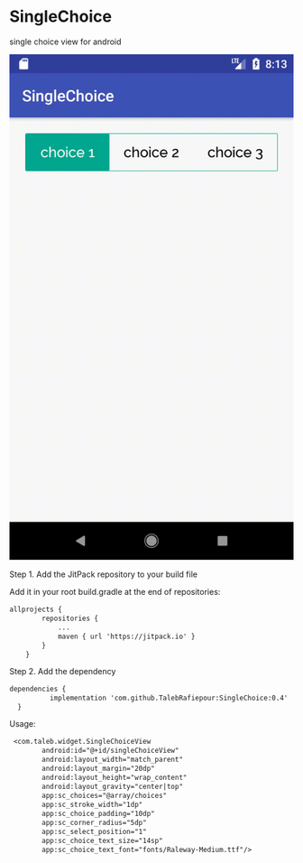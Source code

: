 # SingleChoice
single choice view for android

![alt text](https://github.com/TalebRafiepour/SingleChoice/blob/master/SingleChoiceGif.gif)




Step 1. Add the JitPack repository to your build file

Add it in your root build.gradle at the end of repositories:
```
allprojects {
		repositories {
			...
			maven { url 'https://jitpack.io' }
		}
	}
   ``` 
  Step 2. Add the dependency
  ```
  dependencies {
	        implementation 'com.github.TalebRafiepour:SingleChoice:0.4'
	}
```
Usage: 
```
 <com.taleb.widget.SingleChoiceView
        android:id="@+id/singleChoiceView"
        android:layout_width="match_parent"
        android:layout_margin="20dp"
        android:layout_height="wrap_content"
        android:layout_gravity="center|top"
        app:sc_choices="@array/choices"
        app:sc_stroke_width="1dp"
        app:sc_choice_padding="10dp"
        app:sc_corner_radius="5dp"
        app:sc_select_position="1"
        app:sc_choice_text_size="14sp"
        app:sc_choice_text_font="fonts/Raleway-Medium.ttf"/>
